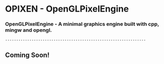 # OPIXEN - OpenGLPixelEngine
### OpenGLPixelEngine - A minimal graphics engine built with cpp, mingw and opengl.
`----------------------------------------------------------------`
## Coming Soon!